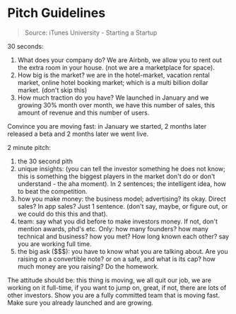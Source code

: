 # Pitch Guidelines

> Source: iTunes University - Starting a Startup

30 seconds:
1. What does your company do? We are Airbnb, we allow you to rent out the extra room in your house. (not we are a marketplace for space).
2. How big is the market? we are in the hotel-market, vacation rental market, online hotel booking market; which is a multi billion dollar market. (don't skip this)
3. How much traction do you have? We launched in January and we growing 30% month over month, we have this number of sales, this amount of revenue and this number of users.

Convince you are moving fast: in January we started, 2 months later released a beta and 2 months later we went live.

2 minute pitch:
1. the 30 second pith
2. unique insights: (you can tell the investor something he does not know; this is something the biggest players in the market don't do or don't understand - the aha moment). In 2 sentences; the intelligent idea, how to beat the competition.
3. how you make money: the business model; advertising? its okay. Direct sales? In app sales? Just 1 sentence. (don't say, maybe, or figure out, or we could do this this and that).
4. team: say what you did before to make investors money. If not, don't mention awards, phd's etc. Only: how many founders? how many technical and business? how you met? How long known each other? say you are working full time.
5. the big ask ($$$): you have to know what you are talking about. Are you raising on a convertible note? or on a safe, and what is its cap? how much money are you raising? Do the homework.

The attitude should be: this thing is moving, we all quit our job, we are working on it full-time, if you want to jump on, great, if not, there are lots of other investors. Show you are a fully committed team that is moving fast. Make sure you already launched and are growing.

